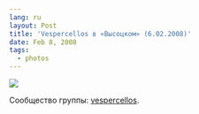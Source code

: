 ```yaml
---
lang: ru
layout: Post
title: 'Vespercellos в «Высоцком» (6.02.2008)'
date: Feb 8, 2008
tags:
  - photos
---
```


![](/images/blog/Sapegin-Artem-20D-2008-02-06-467-6715.jpg)

Сообщество группы: [vespercellos](http://vespercellos.livejournal.com/).
